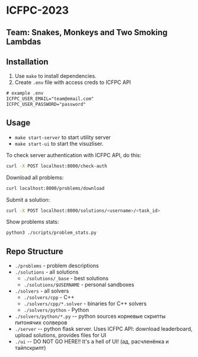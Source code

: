 # ICFPC-2023

## Team: Snakes, Monkeys and Two Smoking Lambdas

## Installation

1. Use `make` to install dependencies.
2. Create `.env` file with access creds to ICFPC API

```txt
# example .env
ICFPC_USER_EMAIL="team@email.com"
ICFPC_USER_PASSWORD="password"
```

## Usage

- `make start-server` to start utility server
- `make start-ui` to start the visuzliser.

To check server authentication with ICFPC API, do this:

```bash
curl -X POST localhost:8000/check-auth
```

Download all problems:

```bash
curl localhost:8000/problems/download
```

Submit a solution:

```bash
curl -X POST localhost:8000/solutions/<username>/<task_id>
```

Show problems stats:

```bash
python3 ./scripts/problem_stats.py
```

## Repo Structure

- `./problems`  - problem descriptions
- `./solutions`  - all solutions
  - `./solutions/_base`  - best solutions
  - `./solutions/$USERNAME`  - personal sandboxes
- `./solvers`  - all solvers
  - `./solvers/cpp`  - C++
  - `./solvers/cpp/*.solver`  - binaries for C++ solvers
  - `./solvers/python`  - Python
- `./solvers/python/*.py`  -- python sources корневые скрипты питонячих солверов
- `./server`  -- python flask server. Uses ICFPC API: download leaderboard, upload solutions, provides files for UI
- `./ui`  -- DO NOT GO HERE!! It's a hell of UI! (ад, расчленёнка и тайпскрипт)
